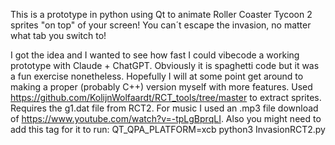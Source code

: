 This is a prototype in python using Qt to animate Roller Coaster Tycoon 2 sprites "on top" of your screen! You can´t escape the invasion, no matter what tab you switch to!

I got the idea and I wanted to see how fast I could vibecode a working prototype with Claude + ChatGPT. Obviously it is spaghetti code but it was a fun exercise nonetheless. Hopefully I will at some point get around to making a proper (probably C++) version myself with more features. Used https://github.com/KolijnWolfaardt/RCT_tools/tree/master to extract sprites. Requires the g1.dat file from RCT2. For music I used an .mp3 file download of https://www.youtube.com/watch?v=-tpLgBprqLI. Also you might need to add this tag for it to run: QT_QPA_PLATFORM=xcb python3 InvasionRCT2.py
